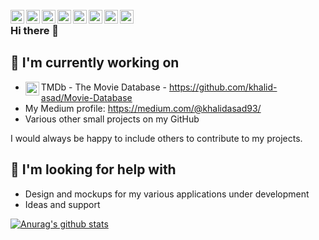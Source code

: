 <br/>
<a href="https://www.linkedin.com/in/khalidasad/">
  <img align="left" alt="Linkedin" width="22px" src="https://cdn.jsdelivr.net/npm/simple-icons@v3/icons/linkedin.svg" />
</a>
<a href="https://medium.com/@khalidasad93/">
  <img align="left" alt="Medium" width="22px" src="https://cdn.jsdelivr.net/npm/simple-icons@v3/icons/medium.svg" />
</a>
<a href="https://leetcode.com/xeroy/">
  <img align="left" alt="Leetcode" width="22px" src="https://cdn.jsdelivr.net/npm/simple-icons@v3/icons/leetcode.svg" />
</a>
<a href="https://twitter.com/xeroyzenith">
  <img align="left" alt="Hemant Joshi| Twitter" width="22px" src="https://cdn.jsdelivr.net/npm/simple-icons@v3/icons/twitter.svg" />
</a>
<a href="https://www.instagram.com/khalidasad.png/">
  <img align="left" alt="Instagram" width="22px" src="https://cdn.jsdelivr.net/npm/simple-icons@v3/icons/instagram.svg" />
</a>
<a href="https://www.reddit.com/user/xeroyzenith/">
  <img align="left" alt=" Reddit" width="22px" src="https://cdn.jsdelivr.net/npm/simple-icons@v3/icons/reddit.svg" />
</a>
<a href="https://steamcommunity.com/id/xeroyzenith">
  <img align="left" alt="Steam" width="22px" src="https://cdn.jsdelivr.net/npm/simple-icons@v3/icons/steam.svg" />
</a>
<a href="https://open.spotify.com/user/12164794173?si=XcSQ-vVERXG-kxPe5eKufg">
  <img align="left" alt="Spotify" width="22px" src="https://cdn.jsdelivr.net/npm/simple-icons@v3/icons/spotify.svg" />
</a>


### Hi there 👋

## 🔭 I'm currently working on
- <img align="left" alt="Spotify" width="22px" src="https://cdn.jsdelivr.net/npm/simple-icons@v3/icons/swift.svg"/> TMDb - The Movie Database - https://github.com/khalid-asad/Movie-Database
- My Medium profile: https://medium.com/@khalidasad93/
- Various other small projects on my GitHub

I would always be happy to include others to contribute to my projects.

## 🤔 I'm looking for help with
- Design and mockups for my various applications under development
- Ideas and support

[![Anurag's github stats](https://github-readme-stats.vercel.app/api?username=khalid-asad&hide=["issues"])](https://github.com/anuraghazra/github-readme-stats)

<!--
**khalid-asad/khalid-asad** is a ✨ _special_ ✨ repository because its `README.md` (this file) appears on your GitHub profile.

Here are some ideas to get you started:

- 🔭 I’m currently working on ...
- 🌱 I’m currently learning ...
- 👯 I’m looking to collaborate on ...
- 🤔 I’m looking for help with ...
- 💬 Ask me about ...
- 📫 How to reach me: ...
- 😄 Pronouns: ...
- ⚡ Fun fact: ...
-->

